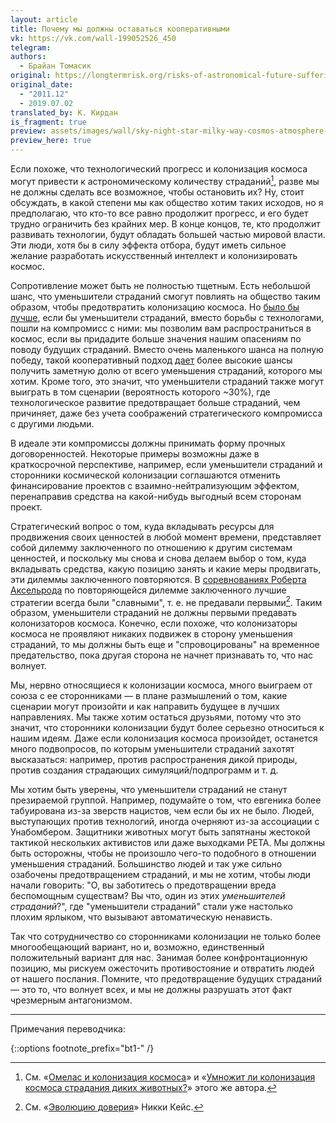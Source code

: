 ```yaml
---
layout: article
title: Почему мы должны оставаться кооперативными
vk: https://vk.com/wall-199052526_450
telegram: 
authors:
  - Брайан Томасик
original: https://longtermrisk.org/risks-of-astronomical-future-suffering/#Why_we_should_remain_cooperative
original_date:
  - "2011.12"
  - 2019.07.02
translated_by: К. Кирдан
is_fragment: true
preview: assets/images/wall/sky-night-star-milky-way-cosmos-atmosphere-1268663-pxhere.com.jpg
preview_here: true
---
```

Если похоже, что технологический прогресс и колонизация космоса могут привести к астрономическому количеству страданий[^1], разве мы не должны сделать все возможное, чтобы остановить их? Ну, стоит обсуждать, в какой степени мы как общество хотим таких исходов, но я предполагаю, что кто-то все равно продолжит прогресс, и его будет трудно ограничить без крайних мер. В конце концов, те, кто продолжит развивать технологии, будут обладать большей частью мировой власти. Эти люди, хотя бы в силу эффекта отбора, будут иметь сильное желание разработать искусственный интеллект и колонизировать космос.

Сопротивление может быть не полностью тщетным. Есть небольшой шанс, что уменьшители страданий смогут повлиять на общество таким образом, чтобы предотвратить колонизацию космоса. Но [было бы лучше](http://utilitarian-essays.com/compromise.html), если бы уменьшители страданий, вместо борьбы с технологами, пошли на компромисс с ними: мы позволим вам распространиться в космос, если вы придадите больше значения нашим опасениям по поводу будущих страданий. Вместо очень маленького шанса на полную победу, такой кооперативный подход [дает](https://longtermrisk.org/gains-from-trade-through-compromise/ "'Gains from Trade through Compromise – Foundational Research Institute'") более высокие шансы получить заметную долю от всего уменьшения страданий, которого мы хотим. Кроме того, это значит, что уменьшители страданий также могут выиграть в том сценарии (вероятность которого ~30%), где технологическое развитие предотвращает больше страданий, чем причиняет, даже без учета соображений стратегического компромисса с другими людьми.

В идеале эти компромиссы должны принимать форму прочных договоренностей. Некоторые примеры возможны даже в краткосрочной перспективе, например, если уменьшители страданий и сторонники космической колонизации соглашаются отменить финансирование проектов с взаимно-нейтрализующим эффектом, перенаправив средства на какой-нибудь выгодный всем сторонам проект.

Стратегический вопрос о том, куда вкладывать ресурсы для продвижения своих ценностей в любой момент времени, представляет собой дилемму заключенного по отношению к другим системам ценностей, и поскольку мы снова и снова делаем выбор о том, куда вкладывать средства, какую позицию занять и какие меры продвигать, эти дилеммы заключенного повторяются. В [соревнованиях Роберта Аксельрода](https://en.wikipedia.org/wiki/The_Evolution_of_Cooperation#Axelrod.27s_tournaments) по повторяющейся дилемме заключенного лучшие стратегии всегда были "славными", т. е. не предавали первыми[^2]. Таким образом, уменьшители страданий не должны первыми предавать колонизаторов космоса. Конечно, если похоже, что колонизаторы космоса не проявляют никаких подвижек в сторону уменьшения страданий, то мы должны быть еще и "спровоцированы" на временное предательство, пока другая сторона не начнет признавать то, что нас волнует.

Мы, нервно относящиеся к колонизации космоса, много выиграем от союза с ее сторонниками — в плане размышлений о том, какие сценарии могут произойти и как направить будущее в лучших направлениях. Мы также хотим остаться друзьями, потому что это значит, что сторонники колонизации будут более серьезно относиться к нашим идеям. Даже если колонизация космоса произойдет, останется много подвопросов, по которым уменьшители страданий захотят высказаться: например, против распространения дикой природы, против создания страдающих симуляций/подпрограмм и т. д.

Мы хотим быть уверены, что уменьшители страданий не станут презираемой группой. Например, подумайте о том, что евгеника более табуирована из-за зверств нацистов, чем если бы их не было. Людей, выступающих против технологий, иногда очерняют из-за ассоциации с Унабомбером. Защитники животных могут быть запятнаны жестокой тактикой нескольких активистов или даже выходками PETA. Мы должны быть осторожны, чтобы не произошло чего-то подобного в отношении уменьшения страданий. Большинство людей и так уже сильно озабочены предотвращением страданий, и мы не хотим, чтобы люди начали говорить: "О, вы заботитесь о предотвращении вреда беспомощным существам? Вы что, один из этих _уменьшителей страданий_?", где "уменьшители страданий" стали уже настолько плохим ярлыком, что вызывают автоматическую ненависть.

Так что сотрудничество со сторонниками колонизации не только более многообещающий вариант, но и, возможно, единственный положительный вариант для нас. Занимая более конфронтационную позицию, мы рискуем ожесточить противостояние и отвратить людей от нашего послания. Помните, что предотвращение будущих страданий — это то, что волнует всех, и мы не должны разрушать этот факт чрезмерным антагонизмом.

---

Примечания переводчика:

[^1]: См. «[Омелас и колонизация космоса](442.html)» и «[Умножит ли колонизация космоса страдания диких животных?](222.html)» этого же автора.
[^2]: См. «[Эволюцию доверия](106.html)» Никки Кейс.

{::options footnote_prefix="bt1-" /}
